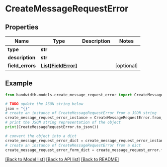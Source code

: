 # CreateMessageRequestError


## Properties

Name | Type | Description | Notes
------------ | ------------- | ------------- | -------------
**type** | **str** |  | 
**description** | **str** |  | 
**field_errors** | [**List[FieldError]**](FieldError.md) |  | [optional] 

## Example

```python
from bandwidth.models.create_message_request_error import CreateMessageRequestError

# TODO update the JSON string below
json = "{}"
# create an instance of CreateMessageRequestError from a JSON string
create_message_request_error_instance = CreateMessageRequestError.from_json(json)
# print the JSON string representation of the object
print(CreateMessageRequestError.to_json())

# convert the object into a dict
create_message_request_error_dict = create_message_request_error_instance.to_dict()
# create an instance of CreateMessageRequestError from a dict
create_message_request_error_form_dict = create_message_request_error.from_dict(create_message_request_error_dict)
```
[[Back to Model list]](../README.md#documentation-for-models) [[Back to API list]](../README.md#documentation-for-api-endpoints) [[Back to README]](../README.md)


